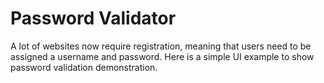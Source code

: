 # Password Validator
A lot of websites now require registration, meaning that users need to be assigned a username and password. Here is a simple UI example to show password validation demonstration.
